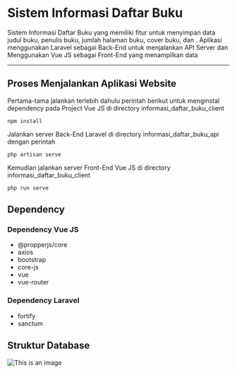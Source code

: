 # Sistem Informasi Daftar Buku
Sistem Informasi Daftar Buku yang memiliki fitur untuk menyimpan data judul buku, penulis buku, jumlah halaman buku, cover buku, dan . Aplikasi menggunakan Laravel sebagai Back-End untuk menjalankan API Server dan Menggunakan Vue JS sebagai Front-End yang menampilkan data

<hr>

## Proses Menjalankan Aplikasi Website

Pertama-tama jalankan terlebih dahulu perintah berikut untuk menginstal dependency
pada Project Vue JS di directory informasi_daftar_buku_client

```
npm install
```

Jalankan server Back-End Laravel di directory informasi_daftar_buku_api dengan perintah 

```
php artisan serve
```

Kemudian jalankan server Front-End Vue JS di directory informasi_daftar_buku_client

```
php run serve
```

## Dependency

### Dependency Vue JS

- @propperjs/core
- axios
- bootstrap
- core-js
- vue
- vue-router

### Dependency Laravel

- fortify
- sanctum

## Struktur Database

![This is an image](https://i.ibb.co/Yt9jC20/Desain-Database.png)









